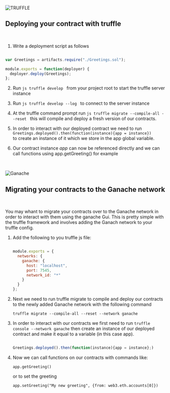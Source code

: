 
![TRUFFLE](http://truffleframework.com/docs/img/logo.png)


## Deploying your contract with truffle
&nbsp;
1. Write a deployment script as follows

```js

var Greetings = artifacts.require("./Greetings.sol");

module.exports = function(deployer) {
  deployer.deploy(Greetings);
};

```

2. Run ``js truffle develop `` from your project root to start the truffle server instance

3. Run ``js truffle develop --log `` to connect to the server instance 

4. At the truffle command prompt run ``js truffle migrate --compile-all --reset `` this will compile and deploy a fresh version of our contracts.

5. In order to interact with our deployed contract we need to run `` Greetings.deployed().then(function(instance){app = instance}) `` \
to create an instance of it which we store in the app global variable.

6. Our contract instance *app* can now be referenced directly and we can call functions using app.getGreeting() for example

&nbsp;

![Ganache](https://encrypted-tbn0.gstatic.com/images?q=tbn:ANd9GcQmhtp19Rs0RN5KzpiINCkHJy6sI_zPK_CnDthRxCnnnYW1u4DAew)
## Migrating your contracts to the Ganache network

&nbsp;

You may whant to migrate your contracts over to the Ganache network in order to interact with them using the ganache Gui.
This is pretty simple with the truffle framework and involves adding the Ganach network to your truffle config.

1. Add the following to you truffle js file:

	```js
	
	module.exports = {
	  networks: {
	    ganache: {
	      host: "localhost",
	      port: 7545,
	      network_id: "*"
	    }
	  }
	};

	```
2. Next we need to run truffle migrate to compile and deploy our contracts to the newly added Ganache network with the following command

	`` truffle migrate --compile-all --reset --network ganache ``

3. In order to interact with our contracts we first need to run `` truffle console --network ganache `` then create an instance of our deployed contract and make it equal to a variable (in this case app).

	```js
	
	Greetings.deployed().then(function(instance){app = instance};) 
	
	```
4. Now we can call functions on our contracts with commands like:

	`` app.getGreeting() ``

	or to set the greeting

	`` app.setGreeting("My new greeting", {from: web3.eth.accounts[0]}) ``

